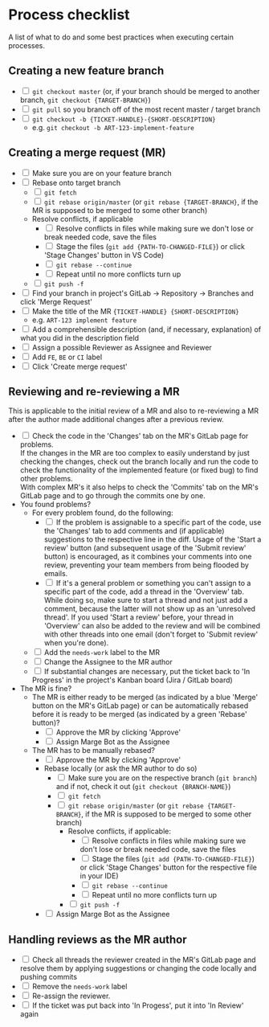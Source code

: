 # Process checklist

A list of what to do and some best practices when executing certain processes.

## Creating a new feature branch
- <input type="checkbox"> `git checkout master` (or, if your branch should be merged to another branch, `git checkout {TARGET-BRANCH}`)
- <input type="checkbox"> `git pull` so you branch off of the most recent master / target branch
- <input type="checkbox"> `git checkout -b {TICKET-HANDLE}-{SHORT-DESCRIPTION}`
    - e.g. `git checkout -b ART-123-implement-feature`

## Creating a merge request (MR)
- <input type="checkbox"> Make sure you are on your feature branch
- <input type="checkbox"> Rebase onto target branch
    - <input type="checkbox"> `git fetch`
    - <input type="checkbox"> `git rebase origin/master` (or `git rebase {TARGET-BRANCH}`, if the MR is supposed to be merged to some other branch)
    - Resolve conflicts, if applicable
        - <input type="checkbox"> Resolve conflicts in files while making sure we don't lose or break needed code, save the files
        - <input type="checkbox"> Stage the files (`git add {PATH-TO-CHANGED-FILE}`) or click 'Stage Changes' button in VS Code)
        - <input type="checkbox"> `git rebase --continue`
        - <input type="checkbox"> Repeat until no more conflicts turn up
    - <input type="checkbox"> `git push -f`
- <input type="checkbox"> Find your branch in project's GitLab → Repository → Branches and click 'Merge Request'
- <input type="checkbox"> Make the title of the MR `{TICKET-HANDLE} {SHORT-DESCRIPTION}`
    - e.g. `ART-123 implement feature`
- <input type="checkbox"> Add a comprehensible description (and, if necessary, explanation) of what you did in the description field
- <input type="checkbox"> Assign a possible Reviewer as Assignee and Reviewer
- <input type="checkbox"> Add `FE`, `BE` or `CI` label
- <input type="checkbox"> Click 'Create merge request'

## Reviewing and re-reviewing a MR
This is applicable to the initial review of a MR and also to re-reviewing a MR after the author made additional changes after a previous review.

- <input type="checkbox"> Check the code in the 'Changes' tab on the MR's GitLab page for problems.  
If the changes in the MR are too complex to easily understand by just checking the changes, check out the branch locally and run the code to check the functionality of the implemented feature (or fixed bug) to find other problems.  
With complex MR's it also helps to check the 'Commits' tab on the MR's GitLab page and to go through the commits one by one.
- You found problems?
    - For every problem found, do the following:
        - <input type="checkbox"> If the problem is assignable to a specific part of the code, use the 'Changes' tab to add comments and (if applicable) suggestions to the respective line in the diff. Usage of the 'Start a review' button (and subsequent usage of the 'Submit review' button) is encouraged, as it combines your comments into one review, preventing your team members from being flooded by emails.
        - <input type="checkbox"> If it's a general problem or something you can't assign to a specific part of the code, add a thread in the 'Overview' tab. While doing so, make sure to start a thread and not just add a comment, because the latter will not show up as an 'unresolved thread'. If you used 'Start a review' before, your thread in 'Overview' can also be added to the review and will be combined with other threads into one email (don't forget to 'Submit review' when you're done).
    - <input type="checkbox"> Add the `needs-work` label to the MR
    - <input type="checkbox"> Change the Assignee to the MR author
    - <input type="checkbox"> If substantial changes are necessary, put the ticket back to 'In Progress' in the project's Kanban board (Jira / GitLab board)
- The MR is fine?
    - The MR is either ready to be merged (as indicated by a blue 'Merge' button on the MR's GitLab page) or can be automatically rebased before it is ready to be merged (as indicated by a green 'Rebase' button)?
        - <input type="checkbox"> Approve the MR by clicking 'Approve'
        - <input type="checkbox"> Assign Marge Bot as the Assignee
    - The MR has to be manually rebased?
        - <input type="checkbox"> Approve the MR by clicking 'Approve'
        - Rebase locally (or ask the MR author to do so)
            - <input type="checkbox"> Make sure you are on the respective branch (`git branch`) and if not, check it out (`git checkout {BRANCH-NAME}`)
            - <input type="checkbox"> `git fetch`
            - <input type="checkbox"> `git rebase origin/master` (or `git rebase {TARGET-BRANCH}`, if the MR is supposed to be merged to some other branch)
                - Resolve conflicts, if applicable:
                    - <input type="checkbox"> Resolve conflicts in files while making sure we don't lose or break needed code, save the files
                    - <input type="checkbox"> Stage the files (`git add {PATH-TO-CHANGED-FILE}`) or click 'Stage Changes' button for the respective file in your IDE)
                    - <input type="checkbox"> `git rebase --continue`
                    - <input type="checkbox"> Repeat until no more conflicts turn up
              - <input type="checkbox"> `git push -f`
      - <input type="checkbox"> Assign Marge Bot as the Assignee

## Handling reviews as the MR author
- <input type="checkbox"> Check all threads the reviewer created in the MR's GitLab page and resolve them by applying suggestions or changing the code locally and pushing commits
- <input type="checkbox"> Remove the `needs-work` label
- <input type="checkbox"> Re-assign the reviewer.
- <input type="checkbox"> If the ticket was put back into 'In Progess', put it into 'In Review' again


